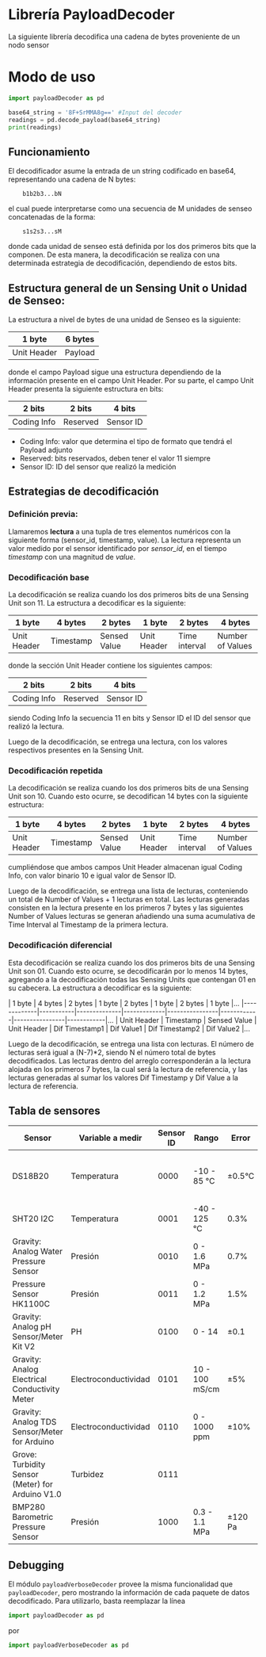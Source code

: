 # Librería PayloadDecoder

La siguiente librería decodifica una cadena de bytes proveniente de un nodo sensor

# Modo de uso

```python
import payloadDecoder as pd

base64_string = '8F+SrMMA8g==' #Input del decoder
readings = pd.decode_payload(base64_string)
print(readings)
```

## Funcionamiento

El decodificador asume la entrada de un string codificado en base64, representando una cadena de N bytes:

		b1b2b3...bN

el cual puede interpretarse como una secuencia de M unidades de senseo concatenadas de la forma:

		s1s2s3...sM

donde cada unidad de senseo está definida por los dos primeros bits que la componen. De esta manera, la decodificación se realiza con una determinada estrategia de decodificación, dependiendo de estos bits.

## Estructura general de un Sensing Unit o Unidad de Senseo:

La estructura a nivel de bytes de una unidad de Senseo es la siguiente:

| 1 byte      | 6 bytes   |
|-------------|-----------|
| Unit Header | Payload   |

donde el campo Payload sigue una estructura dependiendo de la información presente en el campo Unit Header. Por su parte, el campo Unit Header presenta la siguiente estructura en bits:

| 2 bits      | 2 bits    | 4 bits    | 
|-------------|-----------|-----------|
| Coding Info | Reserved  | Sensor ID |

* Coding Info: valor que determina el tipo de formato que tendrá el Payload adjunto
* Reserved: bits reservados, deben tener el valor 11 siempre
* Sensor ID: ID del sensor que realizó la medición

## Estrategias de decodificación

### Definición previa:

Llamaremos **lectura** a una tupla de tres elementos numéricos con la siguiente forma (sensor_id, timestamp, value). La lectura representa un valor medido por el sensor identificado por *sensor_id*, en el tiempo *timestamp* con una magnitud de *value*.

### Decodificación base

La decodificación se realiza cuando los dos primeros bits de una Sensing Unit son 11. La estructura a decodificar es la siguiente:

| 1 byte      | 4 bytes   | 2 bytes      | 1 byte      | 2 bytes       | 4 bytes          |
|-------------|-----------|--------------|-------------|---------------|------------------|
| Unit Header | Timestamp | Sensed Value | Unit Header | Time interval | Number of Values |

donde la sección Unit Header contiene los siguientes campos:

| 2 bits      | 2 bits    | 4 bits    | 
|-------------|-----------|-----------|
| Coding Info | Reserved  | Sensor ID |

siendo Coding Info la secuencia 11 en bits y Sensor ID el ID del sensor que realizó la lectura.

Luego de la decodificación, se entrega una lectura, con los valores respectivos presentes en la Sensing Unit.

### Decodificación repetida

La decodificación se realiza cuando los dos primeros bits de una Sensing Unit son 10. Cuando esto ocurre, se decodifican 14 bytes con la siguiente estructura:

| 1 byte      | 4 bytes   | 2 bytes      | 1 byte      | 2 bytes       | 4 bytes          |
|-------------|-----------|--------------|-------------|---------------|------------------|
| Unit Header | Timestamp | Sensed Value | Unit Header | Time interval | Number of Values |

cumpliéndose que ambos campos Unit Header almacenan igual Coding Info, con valor binario 10 e igual valor de Sensor ID.

Luego de la decodificación, se entrega una lista de lecturas, conteniendo un total de Number of Values + 1 lecturas en total. Las lecturas generadas consisten en la lectura presente en los primeros 7 bytes y las siguientes Number of Values lecturas se generan añadiendo una suma acumulativa de Time Interval al Timestamp de la primera lectura.

### Decodificación diferencial

Esta decodificación se realiza cuando los dos primeros bits de una Sensing Unit son 01. Cuando esto ocurre, se decodificarán por lo menos 14 bytes, agregando a la decodificación todas las Sensing Units que contengan 01 en su cabecera. La estructura a decodificar es la siguiente:

| 1 byte      | 4 bytes   | 2 bytes      | 1 byte      | 2 bytes        | 1 byte     | 2 bytes        | 1 byte     |...
|-------------|-----------|--------------|-------------|----------------|------------|----------------|------------|...
| Unit Header | Timestamp | Sensed Value | Unit Header | Dif Timestamp1 | Dif Value1 | Dif Timestamp2 | Dif Value2 |...

Luego de la decodificación, se entrega una lista con lecturas. El número de lecturas será igual a (N-7)*2, siendo N el número total de bytes decodificados. Las lecturas dentro del arreglo corresponderán a la lectura alojada en los primeros 7 bytes, la cual será la lectura de referencia, y las lecturas generadas al sumar los valores Dif Timestamp y Dif Value a la lectura de referencia.




## Tabla de sensores

| Sensor                                           | Variable a medir     | Sensor ID | Rango          | Error  | Resolución                |
|--------------------------------------------------|----------------------|-----------|----------------|---------|---------------------------|
| DS18B20                                          | Temperatura          | 0000      |-10 - 85 °C     | ±0.5°C  | 9 bit: 0.5 °C, 10 bit: 0.25°C, 12 bit: 0.0625 °C |
| SHT20 I2C                                        | Temperatura          | 0001      |-40 - 125 °C    | 0.3%    | 14 bit: 0.01 °C           |
| Gravity: Analog Water Pressure Sensor            | Presión              | 0010      | 0 - 1.6 MPa    | 0.7%    | |
| Pressure Sensor HK1100C                          | Presión              | 0011      | 0 - 1.2 MPa    | 1.5%    | |
| Gravity: Analog pH Sensor/Meter Kit V2           | PH                   | 0100      | 0 - 14         | ±0.1    | |
| Gravity: Analog Electrical Conductivity Meter    | Electroconductividad | 0101      | 10 - 100 mS/cm | ±5%     | |
| Gravity: Analog TDS Sensor/Meter for Arduino     | Electroconductividad | 0110      | 0 - 1000 ppm   | ±10%    | |
| Grove: Turbidity Sensor (Meter) for Arduino V1.0 | Turbidez             | 0111      |                |         | |
| BMP280 Barometric Pressure Sensor                | Presión              | 1000      | 0.3 - 1.1 MPa  | ±120 Pa | |

## Debugging
El módulo `payloadVerboseDecoder` provee la misma funcionalidad que `payloadDecoder`, pero mostrando la información de cada paquete de datos decodificado.
Para utilizarlo, basta reemplazar la línea
```python
import payloadDecoder as pd
```
por
```python
import payloadVerboseDecoder as pd
```

